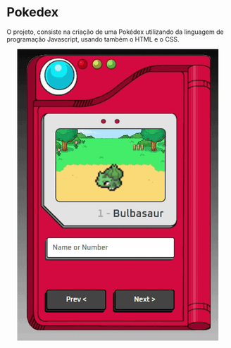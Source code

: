 # Pokedex

O projeto, consiste na criação de uma Pokédex utilizando da linguagem de programação Javascript, usando também o HTML e o CSS.

<p align="center">
  <img src="Projeto-Pokedex/imagens/animated.gif" alt="Pokedex">
</p>
